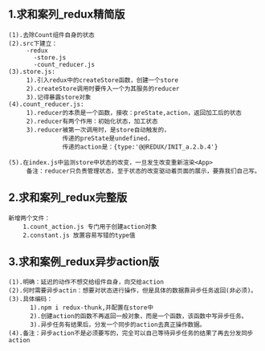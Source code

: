 ## 1.求和案列_redux精简版
    (1).去除Count组件自身的状态
    (2).src下建立：
         -redux
           -store.js
           -count_reducer.js
    (3).store.js:
         1).引入redux中的createStore函数，创建一个store
         2).createStore调用时要传入一个为其服务的reducer
         3).记得暴露store对象
    (4).count_reducer.js:
         1).reducer的本质是一个函数，接收：preState,action，返回加工后的状态
         2).reducer有两个作用：初始化状态，加工状态
         3).reducer被第一次调用时，是store自动触发的，
                   传递的preState是undefined，
                   传递的action是：{type:'@@REDUX/INIT_a.2.b.4'}

    (5).在index.js中监测store中状态的改变，一旦发生改变重新渲染<App>
         备注：reducer只负责管理状态，至于状态的改变驱动着页面的展示，要靠我们自己写。

## 2.求和案列_redux完整版
    新增两个文件：
        1.count_action.js 专门用于创建action对象
        2.constant.js 放置容易写错的type值

## 3.求和案例_redux异步action版
    (1).明确：延迟的动作不想交给组件自身，向交给action
    (2).何时需要异步actin：想要对状态进行操作，但是具体的数据靠异步任务返回(非必须)。
    (3).具体编码：
          1).npm i redux-thunk,并配置在store中
          2).创建action的函数不再返回一般对象，而是一个函数，该函数中写异步任务。
          3).异步任务有结果后，分发一个同步的action去真正操作数据。
    (4).备注：异步action不是必须要写的，完全可以自己等待异步任务的结果了再去分发同步action